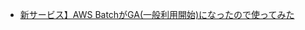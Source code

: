 - [新サービス】AWS BatchがGA(一般利用開始)になったので使ってみた](http://dev.classmethod.jp/cloud/aws/first-impression-of-aws-batch/)
